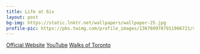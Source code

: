 ```yaml
---
title: Life at 6ix
layout: post
bg-img: https://static.lnktr.net/wallpapers/wallpaper-25.jpg
profile-pic: https://pbs.twimg.com/profile_images/1367609787911966721/vBWxOQGr_400x400.jpg
---
```


  <div class="links">
     <a href="https://tinyurl.com/nmcjebhj" class="btn btn-outline-secondary btn-lg btn-block">Official Website</a>
     <a href="https://tinyurl.com/27r4bs6c" class="btn btn-outline-danger btn-lg btn-block">YouTube</a>
     <a href="https://tinyurl.com/2mr32uz9" class="btn btn-outline-danger btn-lg btn-block">Walks of Toronto</a>
  </div>
